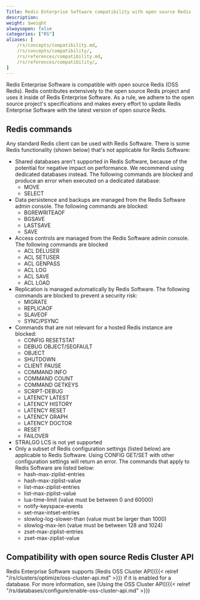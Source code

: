 ```yaml
---
Title: Redis Enterprise Software compatibility with open source Redis
description:
weight: $weight
alwaysopen: false
categories: ["RS"]
aliases: [
    /rs/concepts/compatibility.md,
    /rs/concepts/compatibility/,
    /rs/references/compatibility.md,
    /rs/references/compatibility/,
]
---
```

Redis Enterprise Software is compatible with open source
Redis (OSS Redis). Redis contributes extensively to the open source Redis
project and uses it inside of Redis Enterprise Software. As a rule, we adhere to
the open source project's specifications and makes every effort to update
Redis Enterprise Software with the latest version of open source Redis.

## Redis commands

Any standard Redis client can be used with Redis Software.
There is some Redis functionality (shown below) that's not applicable for Redis Software:

- Shared databases aren't supported in Redis Software, because of the potential for
    negative impact on performance. We recommend using
    dedicated databases instead. The following commands are
    blocked and produce an error when executed on a dedicated database:
    - MOVE
    - SELECT
- Data persistence and backups are managed from the Redis Software
    admin console. The following commands are blocked:
    - BGREWRITEAOF
    - BGSAVE
    - LASTSAVE
    - SAVE
- Access controls are managed from the Redis Software
    admin console. The following commands are blocked
    - ACL DELUSER
    - ACL SETUSER
    - ACL GENPASS
    - ACL LOG
    - ACL SAVE
    - ACL LOAD
- Replication is managed automatically by Redis Software. The following commands are blocked to prevent a security risk:
    - MIGRATE
    - REPLICAOF
    - SLAVEOF
    - SYNC/PSYNC
- Commands that are not relevant for a hosted Redis instance are
    blocked:
    - CONFIG RESETSTAT
    - DEBUG OBJECT/SEGFAULT
    - OBJECT
    - SHUTDOWN
    - CLIENT PAUSE
    - COMMAND INFO
    - COMMAND COUNT
    - COMMAND GETKEYS
    - SCRIPT-DEBUG
    - LATENCY LATEST
    - LATENCY HISTORY
    - LATENCY RESET
    - LATENCY GRAPH
    - LATENCY DOCTOR
    - RESET
    - FAILOVER
- STRALGO LCS is not yet supported
- Only a subset of Redis configuration settings (listed below) are applicable to Redis Software. Using CONFIG GET/SET with other configuration settings will return an error. The commands that apply to Redis Software are listed below:
    - hash-max-ziplist-entries
    - hash-max-ziplist-value
    - list-max-ziplist-entries
    - list-max-ziplist-value
    - lua-time-limit (value must be between 0 and 60000)
    - notify-keyspace-events
    - set-max-intset-entries
    - slowlog-log-slower-than (value must be larger than 1000)
    - slowlog-max-len (value must be between 128 and 1024)
    - zset-max-ziplist-entries
    - zset-max-ziplist-value

## Compatibility with open source Redis Cluster API

Redis Enterprise Software supports [Redis OSS Cluster API]({{< relref "/rs/clusters/optimize/oss-cluster-api.md" >}}) if it is enabled for a database. For more information, see [Using the OSS Cluster API]({{< relref "/rs/databases/configure/enable-oss-cluster-api.md" >}})
